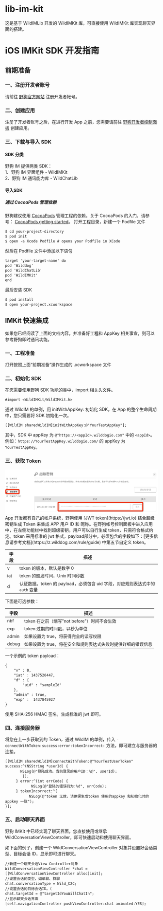 # lib-im-kit
这是基于 WildIMLib 开发的 WildIMKit 库，可直接使用 WildIMKit 库实现聊天界面的搭建。

# iOS IMKit SDK 开发指南
## 前期准备
### 一、注册开发者账号
请前往 [野狗官方网站](https://www.wilddog.com/my-account/signup) 注册开发者帐号。

### 二、创建应用
注册了开发者账号之后，在进行开发 App 之前，您需要请前往 [野狗开发者控制面板](https://www.wilddog.com/dashboard) 创建应用。

### 三、下载与导入 SDK
#### SDK 分类
野狗 IM 提供两类 SDK：  
	1、野狗 IM 界面组件 - WildIMKit  
	2、野狗 IM 通讯能力库 - WildChatLib  
#### 导入SDK   
##### 通过 CocoaPods 管理依赖
野狗建议使用 [CocoaPods](https://cocoapods.org/) 管理工程的依赖。关于 CocoaPods 的入门，请参考： [CocoaPods getting started](https://guides.cocoapods.org/using/getting-started.html)。
打开工程目录，新建一个 Podfile 文件

	$ cd your-project-directory
	$ pod init
	$ open -a Xcode Podfile # opens your Podfile in XCode

然后在 Podfile 文件中添加以下语句

	target 'your-target-name' do
	pod 'Wilddog'
	pod 'WildChatLib'
	pod 'WildIMKit'
	end
	
最后安装 SDK

	$ pod install
	$ open your-project.xcworkspace
	
## IMKit 快速集成
如果您已经阅读了上面的文档内容，并准备好工程和 AppKey 相关事宜，则可以参考野狗即时通讯功能。

### 一、工程准备
打开按照上面“前期准备”操作生成的 .xcworkspace 文件

### 二、初始化 SDK
在您需要使用野狗 SDK 功能的类中，import 相关头文件。  

	#import <WildIMKit/WildIMKit.h>

通过 WildIM 的单例，用 initWithAppKey: 初始化 SDK。在 App 的整个生命周期中，您只需要将 SDK 初始化一次。

	[[WildIM sharedWildIM]initWithAppKey:@"YourTestAppKey"];
	
其中，SDK 中 appKey 为 `@"https://<appId>.wilddogio.com"` 中的 `<appId>`。  
例如：`https://YourTestAppKey.wilddogio.com/` 的 appKey 为 `YourTestAppKey`。

### 三、获取 Token
<img src="生成Token.png" width="850">
App 开发都有自己的帐户系统，野狗使用 [JWT token](https://jwt.io) 结合超级密钥生成 Token 来集成 APP 用户 ID 和 昵称。在野狗帐号控制面板中进入应用中，在左侧功能栏中找到超级密钥。用户可以自行生成 token，只需符合格式约定。token 采用标准的 jwt 格式，payload部分中，必须包含的字段如下：[更多信息请参考文档](https://z.wilddog.com/rule/guide) 中第五节自定义 token。

| 字段 | 描述 |
| --- | --- |
| v | token 的版本，默认是数字 0  |
| iat | token 的颁发时间，Unix 时间秒数 |
| d | 认证数据。token 的 payload，必须包含 uid 字段，对应规则表达式中的 `auth` 变量|

下面是可选参数：

| 字段 | 描述 |
| --- | --- |
| nbf | token 在之前（缩写"not before"）时间不会生效|
| exp | token 过期的时间戳，以秒为单位 |
| admin | 如果设置为 true，将获得完全的读写权限|
| debug | 如果设置为 true，将在安全和规则表达式失败时提供详细的错误信息|


一个示例的 token payload：

``` 
{
    "v" : 0,
    "iat" : 1437520447,
    "d" : {
        "uid" : "sampleId"
    },
    "admin" : true,
    "exp" :  1437845927
}
```

使用 SHA-256 HMAC 签名，生成标准的 jwt 即可。

### 四、连接服务器

将您在上一步获取到的 Token，通过 WildIM 的单例，传入 `-connectWithToken:success:error:tokenIncorrect:` 方法，即可建立与服务器的连接。

```
[[WildIM sharedWildIM]connectWithToken:@"YourTestUserToken" success:^(NSString *userId) {
       NSLog(@"登陆成功。当前登录的用户ID：%@", userId);
        });
     } error:^(int errCode) {
            NSLog(@"登陆的错误码为:%d", errCode);
     } tokenIncorrect:^{
           NSLog(@"token 无效，请确保生成token 使用的appkey 和初始化时的appkey 一致");
}];

```

### 五、启动聊天界面

野狗 IMKit 中已经实现了聊天界面，您直接使用或继承 WildConversationViewController，即可快速启动和使用聊天界面。

如下面的例子，创建一个 WildConversationViewController 对象并设置好会话类型、目标会话 ID，显示即可进行聊天。

```
//新建一个聊天会话View Controller对象
WildConversationViewController *chat = [[WildConversationViewController alloc]init];
//设置会话的类型，如单聊、群聊
chat.conversationType = Wild_C2C;
//设置会话的目标会话ID。（
chat.targetId = @"targetIdYouWillChatIn";
//显示聊天会话界面
[self.navigationController pushViewController:chat animated:YES];

```
